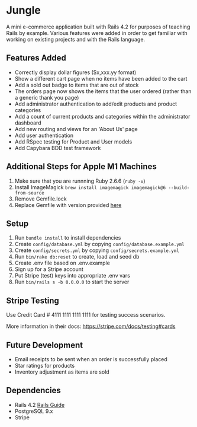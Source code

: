 # Jungle

A mini e-commerce application built with Rails 4.2 for purposes of teaching Rails by example. Various features were added in order to get familiar with working on existing projects and with the Rails language.

## Features Added

- Correctly display dollar figures ($x,xxx.yy format)
- Show a different cart page when no items have been added to the cart
- Add a sold out badge to items that are out of stock
- The orders page now shows the items that the user ordered (rather than a generic thank you page)
- Add administrator authentication to add/edit products and product categories
- Add a count of current products and categories within the administrator dashboard
- Add new routing and views for an 'About Us' page
- Add user authentication
- Add RSpec testing for Product and User models
- Add Capybara BDD test framework


## Additional Steps for Apple M1 Machines

1. Make sure that you are runnning Ruby 2.6.6 (`ruby -v`)
1. Install ImageMagick `brew install imagemagick imagemagick@6 --build-from-source`
2. Remove Gemfile.lock
3. Replace Gemfile with version provided [here](https://gist.githubusercontent.com/FrancisBourgouin/831795ae12c4704687a0c2496d91a727/raw/ce8e2104f725f43e56650d404169c7b11c33a5c5/Gemfile)

## Setup

1. Run `bundle install` to install dependencies
2. Create `config/database.yml` by copying `config/database.example.yml`
3. Create `config/secrets.yml` by copying `config/secrets.example.yml`
4. Run `bin/rake db:reset` to create, load and seed db
5. Create .env file based on .env.example
6. Sign up for a Stripe account
7. Put Stripe (test) keys into appropriate .env vars
8. Run `bin/rails s -b 0.0.0.0` to start the server

## Stripe Testing

Use Credit Card # 4111 1111 1111 1111 for testing success scenarios.

More information in their docs: <https://stripe.com/docs/testing#cards>

## Future Development
- Email receipts to be sent when an order is successfully placed
- Star ratings for products
- Inventory adjustment as items are sold

## Dependencies

* Rails 4.2 [Rails Guide](http://guides.rubyonrails.org/v4.2/)
* PostgreSQL 9.x
* Stripe
